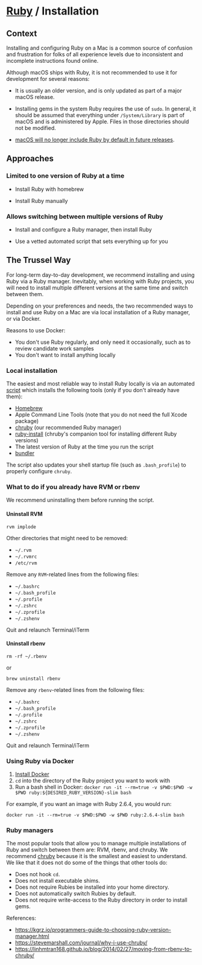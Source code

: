 # [Ruby](./README.md) / Installation

## Context

Installing and configuring Ruby on a Mac is a common source of confusion and
frustration for folks of all experience levels due to inconsistent and
incomplete instructions found online.

Although macOS ships with Ruby, it is not recommended to use it for development
for several reasons:

* It is usually an older version, and is only updated as part of a major macOS
release.

* Installing gems in the system Ruby requires the use of `sudo`. In general, it
should be assumed that everything under `/System/Library` is part of macOS and
is administered by Apple. Files in those directories should not be modified.

* [macOS will no longer include Ruby by default in future releases](https://developer.apple.com/documentation/macos_release_notes/macos_catalina_10_15_beta_9_release_notes).

## Approaches

### Limited to one version of Ruby at a time

* Install Ruby with homebrew

* Install Ruby manually

### Allows switching between multiple versions of Ruby

* Install and configure a Ruby manager, then install Ruby

* Use a vetted automated script that sets everything up for you

## The Trussel Way

For long-term day-to-day development, we recommend installing and using Ruby via
a Ruby manager. Inevitably, when working with Ruby projects, you will need to
install multiple different versions at the same time and switch between them.

Depending on your preferences and needs, the two recommended ways to install and
use Ruby on a Mac are via local installation of a Ruby manager, or via Docker.

Reasons to use Docker:

* You don't use Ruby regularly, and only need it occasionally, such as to
review candidate work samples
* You don't want to install anything locally

### Local installation

The easiest and most reliable way to install Ruby locally is via an automated
[script] which installs the following tools (only if you don't already have them):

* [Homebrew](https://brew.sh/)
* Apple Command Line Tools (note that you do not need the full Xcode package)
* [chruby](https://github.com/postmodern/chruby) (our recommended Ruby manager)
* [ruby-install](https://github.com/postmodern/ruby-install) (chruby's companion
tool for installing different Ruby versions)
* The latest version of Ruby at the time you run the script
* [bundler](https://bundler.io/)

The script also updates your shell startup file (such as `.bash_profile`) to
properly configure `chruby`.

[script]: https://github.com/monfresh/install-ruby-on-macos

### What to do if you already have RVM or rbenv

We recommend uninstalling them before running the script.

#### Uninstall RVM

```
rvm implode
```

Other directories that might need to be removed:

* `~/.rvm`
* `~/.rvmrc`
* `/etc/rvm`

Remove any `RVM`-related lines from the following files:

* `~/.bashrc`
* `~/.bash_profile`
* `~/.profile`
* `~/.zshrc`
* `~/.zprofile`
* `~/.zshenv`

Quit and relaunch Terminal/iTerm

#### Uninstall rbenv

```
rm -rf ~/.rbenv
```

or

```
brew uninstall rbenv
```

Remove any `rbenv`-related lines from the following files:

* `~/.bashrc`
* `~/.bash_profile`
* `~/.profile`
* `~/.zshrc`
* `~/.zprofile`
* `~/.zshenv`

Quit and relaunch Terminal/iTerm

### Using Ruby via Docker

1. [Install Docker](https://github.com/trussworks/Engineering-Playbook/tree/master/developing/docker#installation)
2. `cd` into the directory of the Ruby project you want to work with
3. Run a bash shell in Docker: `docker run -it --rm=true -v $PWD:$PWD -w $PWD ruby:${DESIRED_RUBY_VERSION}-slim bash`

For example, if you want an image with Ruby 2.6.4, you would run:

```
docker run -it --rm=true -v $PWD:$PWD -w $PWD ruby:2.6.4-slim bash
```

### Ruby managers

The most popular tools that allow you to manage multiple installations of Ruby
and switch between them are: RVM, rbenv, and chruby. We recommend
[chruby](https://github.com/postmodern/chruby) because it is the smallest and
easiest to understand. We like that it does not do some of the things that other
tools do:

* Does not hook `cd`.
* Does not install executable shims.
* Does not require Rubies be installed into your home directory.
* Does not automatically switch Rubies by default.
* Does not require write-access to the Ruby directory in order to install gems.

References:

* <https://kgrz.io/programmers-guide-to-choosing-ruby-version-manager.html>
* <https://stevemarshall.com/journal/why-i-use-chruby/>
* <https://linhmtran168.github.io/blog/2014/02/27/moving-from-rbenv-to-chruby/>
